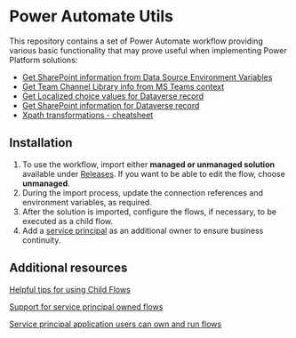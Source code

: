 # Power Automate Utils

This repository contains a set of Power Automate workflow providing various basic functionality that may prove useful when implementing Power Platform solutions:

- [Get SharePoint information from Data Source Environment Variables](./Parse%20List%20Data%20Source%20Info/README.md)
- [Get Team Channel Library info from MS Teams context](./Get%20Teams%20Channel%20Library%20Info/README.md)
- [Get Localized choice values for Dataverse record](./Get%20Localized%20choice%20values%20for%20record/README.md)
- [ Get SharePoint information for Dataverse record](./Get%20Dataverse%20record%20SPO/README.md)
- [Xpath transformations - cheatsheet](./xPath%20101/README.md)


## Installation

1. To use the workflow, import either **managed or unmanaged solution** available under [Releases](https://github.com/kkazala/Power-Automate-Utils/releases). If you want to be able to edit the flow, choose **unmanaged**.
1. During the import process, update the connection references and environment variables, as required.
1. After the solution is imported, configure the flows, if necessary, to be executed as a child flow.
1. Add a [service principal](https://learn.microsoft.com/en-us/power-automate/service-principal-support) as an additional owner to ensure business continuity.

## Additional resources

[Helpful tips for using Child Flows](https://www.microsoft.com/en-us/power-platform/blog/power-automate/helpful-tips-for-using-child-flows/?msockid=3f7882d233bd676f193e961932e66616)

[Support for service principal owned flows](https://learn.microsoft.com/en-us/power-automate/service-principal-support)

[Service principal application users can own and run flows](https://learn.microsoft.com/en-us/power-platform/release-plan/2023wave1/power-automate/enable-flows-that-are-owned-service-principals)
